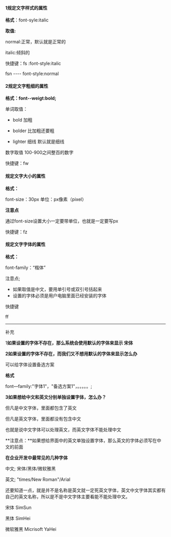 #### 1规定文字样式的属性

**格式**：font-syle:italic

**取值:**

normal:正常，默认就是正常的

italic:倾斜的

快捷键：fs :font-style:italic

fsn  ----   font-style:normal

#### 2规定文字粗细的属性

**格式：font--weigt:bold;**

单词取值：

* bold  加粗

* bolder   比加粗还要粗

* lighter   细线   默认就是细线

数字取值  100-900之间整百的数字

快捷键：fw

#### 规定文字大小的属性

**格式：**

font-size：30px  单位：px像素（pixel）

**注意点**

通过font-size设置大小一定要带单位，也就是一定要写px

快捷键：fz

#### 规定文字字体的属性

**格式：**

font-family：“楷体”

注意点;

* 如果取值是中文，要用单引号或双引号括起来
* 设置的字体必须是用户电脑里面已经安装的字体

快捷键

ff

---

补充

1**如果设置的字体不存在，那么系统会使用默认的字体来显示 宋体**

**2如果设置的字体不存在，而我们又不想用默认的字体来显示怎么办**

可以给字体设置备选方案

**格式**

font—family:"字体1"，"备选方案1"，。。。。。;

**3如果想给中文和英文分别单独设置字体，怎么办？**

但凡是中文字体，里面都包含了英文

但凡是英文字体，里面都没有包含中文

也就是说中文字体可以处理英文，而英文字体不能处理中文

**注意点：**如果想给界面中的英文单独设置字体，那么英文的字体必须写在中文的前面

**在企业开发中最常见的几种字体**

中文;  宋体/黑体/微软雅黑

英文; "times/New Roman"/Arial

还要知道一点，就是并不是名称是英文就一定死英文字体，英文中文字体其实都有自己的英文名称，所以是不是中文字体主要看能不能处理中文。

宋体   SimSun

黑体   SimHei

微软雅黑 Micrisoft YaHei



